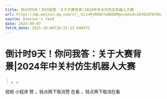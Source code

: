 ```yaml
---
title: 倒计时9天！你问我答：关于大赛背景|2024年中关村仿生机器人大赛
url: https://mp.weixin.qq.com/s?__biz=MjM5NzYwNDU0Mg==&mid=2649247076&idx=1&sn=70a0784469243bcf7d98aa50d7d69224
source: Doonsec's feed
date: 2024-09-07
fetch_date: 2025-10-06T18:25:23.940375
---
```


# 倒计时9天！你问我答：关于大赛背景|2024年中关村仿生机器人大赛

：
，
。

视频
小程序
赞
，轻点两下取消赞
在看
，轻点两下取消在看